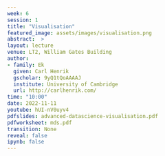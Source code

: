 ```yaml
---
week: 6
session: 1
title: "Visualisation"
featured_image: assets/images/visualisation.png
abstract:  >
layout: lecture
venue: LT2, William Gates Building
author:
- family: Ek
  given: Carl Henrik
  gscholar: 9yQ1tQoAAAAJ
  institute: University of Cambridge
  url: http://carlhenrik.com/
time: "10:00"
date: 2022-11-11
youtube: hUI-nV0uyv4
pdfslides: advanced-datascience-visualisation.pdf
pdfworksheet: mds.pdf
transition: None
reveal: false
ipynb: false
---
```

